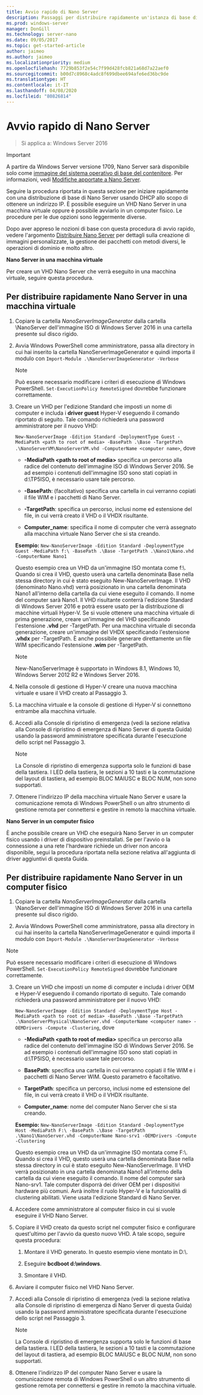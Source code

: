 ```yaml
---
title: Avvio rapido di Nano Server
description: Passaggi per distribuire rapidamente un'istanza di base di Nano Server in macchine virtuali o fisiche
ms.prod: windows-server
manager: DonGill
ms.technology: server-nano
ms.date: 09/05/2017
ms.topic: get-started-article
author: jaimeo
ms.author: jaimeo
ms.localizationpriority: medium
ms.openlocfilehash: 7729b853f2e54c7f99d428fcb821a68d7a22aef0
ms.sourcegitcommit: b00d7c8968c4adc8f699dbee694afe6ed36bc9de
ms.translationtype: HT
ms.contentlocale: it-IT
ms.lasthandoff: 04/08/2020
ms.locfileid: "80826814"
---
```

# <a name="nano-server-quick-start"></a>Avvio rapido di Nano Server

>Si applica a: Windows Server 2016

> [!IMPORTANT]
> A partire da Windows Server versione 1709, Nano Server sarà disponibile solo come [immagine del sistema operativo di base del contenitore](/virtualization/windowscontainers/quick-start/using-insider-container-images#install-base-container-image). Per informazioni, vedi [Modifiche apportate a Nano Server](nano-in-semi-annual-channel.md). 

Seguire la procedura riportata in questa sezione per iniziare rapidamente con una distribuzione di base di Nano Server usando DHCP allo scopo di ottenere un indirizzo IP. È possibile eseguire un VHD Nano Server in una macchina virtuale oppure è possibile avviarlo in un computer fisico. Le procedure per le due opzioni sono leggermente diverse.

Dopo aver appreso le nozioni di base con questa procedura di avvio rapido, vedere l'argomento [Distribuire Nano Server](Deploy-Nano-Server.md) per dettagli sulla creazione di immagini personalizzate, la gestione dei pacchetti con metodi diversi, le operazioni di dominio e molto altro.
  
**Nano Server in una macchina virtuale**  
  
Per creare un VHD Nano Server che verrà eseguito in una macchina virtuale, seguire questa procedura.  
  
## <a name="to-quickly-deploy-nano-server-in-a-virtual-machine"></a>Per distribuire rapidamente Nano Server in una macchina virtuale  
  
1. Copiare la cartella *NanoServerImageGenerator* dalla cartella \NanoServer dell'immagine ISO di Windows Server 2016 in una cartella presente sul disco rigido.  
  
2. Avvia Windows PowerShell come amministratore, passa alla directory in cui hai inserito la cartella NanoServerImageGenerator e quindi importa il modulo con `Import-Module .\NanoServerImageGenerator -Verbose`  
   >[!NOTE]  
   >Può essere necessario modificare i criteri di esecuzione di Windows PowerShell. `Set-ExecutionPolicy RemoteSigned` dovrebbe funzionare correttamente.  
  
3. Creare un VHD per l'edizione Standard che imposti un nome di computer e includa i **driver guest** Hyper-V eseguendo il comando riportato di seguito. Tale comando richiederà una password amministratore per il nuovo VHD:  
  
   `New-NanoServerImage -Edition Standard -DeploymentType Guest -MediaPath <path to root of media> -BasePath .\Base -TargetPath .\NanoServerVM\NanoServerVM.vhd -ComputerName <computer name>`, dove  
  
   -   **-MediaPath <path to root of media\>** specifica un percorso alla radice del contenuto dell'immagine ISO di Windows Server 2016. Se ad esempio i contenuti dell'immagine ISO sono stati copiati in d:\TP5ISO, è necessario usare tale percorso.  
  
   -   **-BasePath**: (facoltativo) specifica una cartella in cui verranno copiati il file WIM e i pacchetti di Nano Server.  
  
   -   **-TargetPath**: specifica un percorso, inclusi nome ed estensione del file, in cui verrà creato il VHD o il VHDX risultante.  
  
   -   **Computer_name**: specifica il nome di computer che verrà assegnato alla macchina virtuale Nano Server che si sta creando.  
  
   **Esempio:** `New-NanoServerImage -Edition Standard -DeploymentType Guest -MediaPath f:\ -BasePath .\Base -TargetPath .\Nano1\Nano.vhd -ComputerName Nano1`  
  
   Questo esempio crea un VHD da un'immagine ISO montata come f:\\. Quando si crea il VHD, questo userà una cartella denominata Base nella stessa directory in cui è stato eseguito New-NanoServerImage. Il VHD (denominato Nano.vhd) verrà posizionato in una cartella denominata Nano1 all'interno della cartella da cui viene eseguito il comando. Il nome del computer sarà Nano1. Il VHD risultante conterrà l'edizione Standard di Windows Server 2016 e potrà essere usato per la distribuzione di macchine virtuali Hyper-V. Se si vuole ottenere una macchina virtuale di prima generazione, creare un'immagine del VHD specificando l'estensione **.vhd** per -TargetPath. Per una macchina virtuale di seconda generazione, creare un'immagine del VHDX specificando l'estensione **.vhdx** per -TargetPath. È anche possibile generare direttamente un file WIM specificando l'estensione **.wim** per -TargetPath.  
  
   > [!NOTE]  
   > New-NanoServerImage è supportato in Windows 8.1, Windows 10, Windows Server 2012 R2 e Windows Server 2016.  
  
4. Nella console di gestione di Hyper-V creare una nuova macchina virtuale e usare il VHD creato al Passaggio 3.  
  
5. La macchina virtuale e la console di gestione di Hyper-V si connettono entrambe alla macchina virtuale.  
  
6. Accedi alla Console di ripristino di emergenza (vedi la sezione relativa alla Console di ripristino di emergenza di Nano Server di questa Guida) usando la password amministratore specificata durante l'esecuzione dello script nel Passaggio 3.  
   > [!NOTE]  
   > La Console di ripristino di emergenza supporta solo le funzioni di base della tastiera. I LED della tastiera, le sezioni a 10 tasti e la commutazione del layout di tastiera, ad esempio BLOC MAIUSC e BLOC NUM, non sono supportati.
  
7. Ottenere l'indirizzo IP della macchina virtuale Nano Server e usare la comunicazione remota di Windows PowerShell o un altro strumento di gestione remota per connettersi e gestire in remoto la macchina virtuale.  
  
**Nano Server in un computer fisico**  
  
È anche possibile creare un VHD che eseguirà Nano Server in un computer fisico usando i driver di dispositivo preinstallati. Se per l'avvio o la connessione a una rete l'hardware richiede un driver non ancora disponibile, segui la procedura riportata nella sezione relativa all'aggiunta di driver aggiuntivi di questa Guida.  
  
## <a name="to-quickly-deploy-nano-server-on-a-physical-computer"></a>Per distribuire rapidamente Nano Server in un computer fisico  
  
1.  Copiare la cartella *NanoServerImageGenerator* dalla cartella \NanoServer dell'immagine ISO di Windows Server 2016 in una cartella presente sul disco rigido.  
  
2.  Avvia Windows PowerShell come amministratore, passa alla directory in cui hai inserito la cartella NanoServerImageGenerator e quindi importa il modulo con `Import-Module .\NanoServerImageGenerator -Verbose`  
  
>[!NOTE]  
>Può essere necessario modificare i criteri di esecuzione di Windows PowerShell. `Set-ExecutionPolicy RemoteSigned` dovrebbe funzionare correttamente.  
  
3. Creare un VHD che imposti un nome di computer e includa i driver OEM e Hyper-V eseguendo il comando riportato di seguito. Tale comando richiederà una password amministratore per il nuovo VHD:  
  
   `New-NanoServerImage -Edition Standard -DeploymentType Host -MediaPath <path to root of media> -BasePath .\Base -TargetPath .\NanoServerPhysical\NanoServer.vhd -ComputerName <computer name> -OEMDrivers -Compute -Clustering`, dove  
  
   -   **-MediaPath <path to root of media\>** specifica un percorso alla radice del contenuto dell'immagine ISO di Windows Server 2016. Se ad esempio i contenuti dell'immagine ISO sono stati copiati in d:\TP5ISO, è necessario usare tale percorso.  
  
   -   **BasePath**: specifica una cartella in cui verranno copiati il file WIM e i pacchetti di Nano Server WIM. Questo parametro è facoltativo.  
  
   -   **TargetPath**: specifica un percorso, inclusi nome ed estensione del file, in cui verrà creato il VHD o il VHDX risultante.  
  
   -   **Computer_name**: nome del computer Nano Server che si sta creando.  
  
   **Esempio:** `New-NanoServerImage -Edition Standard -DeploymentType Host -MediaPath F:\ -BasePath .\Base -TargetPath .\Nano1\NanoServer.vhd -ComputerName Nano-srv1 -OEMDrivers -Compute -Clustering`  
  
   Questo esempio crea un VHD da un'immagine ISO montata come F:\\. Quando si crea il VHD, questo userà una cartella denominata Base nella stessa directory in cui è stato eseguito New-NanoServerImage. Il VHD verrà posizionato in una cartella denominata Nano1 all'interno della cartella da cui viene eseguito il comando. Il nome del computer sarà Nano-srv1. Tale computer disporrà dei driver OEM per i dispositivi hardware più comuni. Avrà inoltre il ruolo Hyper-V e la funzionalità di clustering abilitati. Viene usata l'edizione Standard di Nano Server.  
  
4. Accedere come amministratore al computer fisico in cui si vuole eseguire il VHD Nano Server.  
  
5. Copiare il VHD creato da questo script nel computer fisico e configurare quest'ultimo per l'avvio da questo nuovo VHD. A tale scopo, seguire questa procedura:  
  
   1.  Montare il VHD generato. In questo esempio viene montato in D:\\.  
  
   2.  Eseguire **bcdboot d:\windows**.  
  
   3.  Smontare il VHD.  
  
6. Avviare il computer fisico nel VHD Nano Server.  
  
7. Accedi alla Console di ripristino di emergenza (vedi la sezione relativa alla Console di ripristino di emergenza di Nano Server di questa Guida) usando la password amministratore specificata durante l'esecuzione dello script nel Passaggio 3.
   > [!NOTE]  
   > La Console di ripristino di emergenza supporta solo le funzioni di base della tastiera. I LED della tastiera, le sezioni a 10 tasti e la commutazione del layout di tastiera, ad esempio BLOC MAIUSC e BLOC NUM, non sono supportati. 
  
8. Ottenere l'indirizzo IP del computer Nano Server e usare la comunicazione remota di Windows PowerShell o un altro strumento di gestione remota per connettersi e gestire in remoto la macchina virtuale.  
